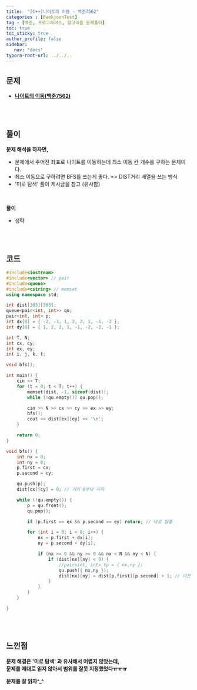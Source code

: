 ```yaml
---
title:  "[C++]나이트의 이동 - 백준7562"
categories : [BaekjoonTest]
tag : [백준, 프로그래머스, 알고리즘 문제풀이]
toc: true
toc_sticky: true
author_profile: false
sidebar:
   nav: "docs"
typora-root-url: ../../..
---
```




## 문제

* **[나이트의 이동(백준7562)](https://www.acmicpc.net/problem/7562)**

<br><br>

## 풀이

**문제 해석을 하자면,**

* 문제에서 주어진 좌표로 나이트를 이동하는데 최소 이동 칸 개수를 구하는 문제이다.
* 최소 이동으로 구하려면 BFS를 쓰는게 좋다. => DIST거리 배열을 쓰는 방식
* '미로 탐색' 풀이 게시글을 참고 (유사함)

<br>

**풀이**

* 생략


<br><br>

## 코드

```c++
#include<iostream>
#include<vector> // pair
#include<queue>
#include<cstring> // memset
using namespace std;

int dist[303][303];
queue<pair<int, int>> qu;
pair<int, int> p; 
int dx[8] = { -2, -1, 1, 2, 2, 1, -1, -2 };
int dy[8] = { 1, 2, 2, 1, -1, -2, -2, -1 };

int T, N;
int cx, cy;
int ex, ey;
int i, j, k, t;

void bfs();

int main() {
	cin >> T;
	for (t = 0; t < T; t++) {
		memset(dist, -1, sizeof(dist));
		while (!qu.empty()) qu.pop();

		cin >> N >> cx >> cy >> ex >> ey;
		bfs();
		cout << dist[ex][ey] << '\n';
	}

	return 0;
}

void bfs() {
	int nx = 0;
	int ny = 0;
	p.first = cx;
	p.second = cy;

	qu.push(p);
	dist[cx][cy] = 0; // 거리 0부터 시작

	while (!qu.empty()) {
		p = qu.front();
		qu.pop();

		if (p.first == ex && p.second == ey) return; // 바로 탈출

		for (int i = 0; i < 8; i++) {
			nx = p.first + dx[i];
			ny = p.second + dy[i];

			if (nx >= 0 && ny >= 0 && nx < N && ny < N) {
				if (dist[nx][ny] < 0) {
					//pair<int, int> tp = { nx,ny };
					qu.push({ nx,ny });
					dist[nx][ny] = dist[p.first][p.second] + 1; // 이전 거리에 +1
				}
			}
		}
	}

}
```

<br><br>

## 느낀점

**문제 해결은 '미로 탐색' 과 유사해서 어렵지 않았는데,**  
**문제를 제대로 읽지 않아서 범위를 잘못 지정했었다ㅠㅠㅠ**  

**문제를 잘 읽자^_^**
